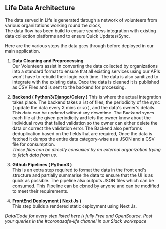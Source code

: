## Life Data Architecture

The data served in Life is generated through a network of volunteers from various organizations working round the clock,  
The data flow has been build to ensure seamless integration with existing data collection platforms and to ensure Quick Updates/Sync.

Here are the various steps the data goes through before deployed in our main application.

1) **Data Cleaning and Preprocessing**  
Our Volunteers assist in converting the data collected by organizations into a standard format to ensure that all existing services using our APIs won't have to rebuild their logic each time. The data is also sanitized to integrate with the existing data. Once the data is cleaned it is published as CSV Files and is sent to the backend for processing.

2) **Backend ( Python3/Django/Celery )** 
This is where the actual integration takes place. The backend takes a list of files, the periodicity of the sync ( update the data every X mins or so ), and the data's owner's details. This data can be updated without any downtime. The Backend syncs each file at the given periodicity and lets the owner know about the individual rows that failed validation so the owner can either delete the data or correct the validation error. The Backend also performs deduplication based on the fields that are required, Once the data is fetched it dumps the entire data category-wise as a JSON and a CSV file for consumption.  
_These files can be directly consumed by an external organization trying to fetch data from us._

3) **Github Pipelines ( Python3 )**  
This is an extra step required to format the data in the front end's structure and partially summarise the data to ensure that the UI is as quick as possible. The pipeline also outputs JSON files which can be consumed. This Pipeline can be cloned by anyone and can be modified to meet their requirements.

4) **FrontEnd Deployment ( Next Js )**  
This step builds a rendered static deployment using Next Js. 

_Data/Code for every step listed here is fully Free and OpenSource._
_Post your queries in the #coronasafe-life channel in our Slack workspace_ 
